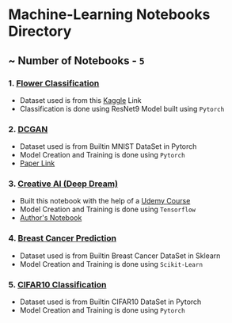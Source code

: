 # Machine-Learning Notebooks Directory
## ~ Number of Notebooks - `5`

### 1. [Flower Classification](https://github.com/tejasvi541/Machine-Learning/blob/main/FlowersClassification.ipynb)
- Dataset used is from this [Kaggle](https://www.kaggle.com/alxmamaev/flowers-recognition) Link
- Classification is done using ResNet9 Model built using `Pytorch`

### 2. [DCGAN](https://github.com/tejasvi541/Machine-Learning/blob/main/DCGAN.ipynb)
- Dataset used is from Builtin MNIST DataSet in Pytorch
- Model Creation and Training is done using `Pytorch`
- [Paper Link](https://arxiv.org/abs/1511.06434)

### 3. [Creative AI (Deep Dream)](https://github.com/tejasvi541/Machine-Learning/blob/main/CreactiveAI.ipynb)
- Built this notebook with the help of a [Udemy Course](https://www.udemy.com/course/modern-artificial-intelligence-applications/learn/lecture/21217938?start=285#overview)
- Model Creation and Training is done using `Tensorflow`
- [Author's Notebook](https://colab.research.google.com/drive/1sZER1_Q8WJFzdD3ZgfjZcRXTVhriCHaj?usp=sharing)

### 4. [Breast Cancer Prediction](https://github.com/tejasvi541/Machine-Learning/blob/main/BreastCancerPredictions.ipynb) 
- Dataset used is from Builtin Breast Cancer DataSet in Sklearn
- Model Creation and Training is done using `Scikit-Learn`

### 5. [CIFAR10 Classification](https://github.com/tejasvi541/Machine-Learning/blob/main/CIFAR10Example.ipynb)
- Dataset used is from Builtin CIFAR10 DataSet in Pytorch
- Model Creation and Training is done using `Pytorch`
